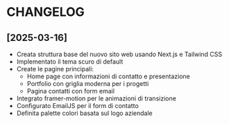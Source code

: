 # CHANGELOG

## [2025-03-16]
- Creata struttura base del nuovo sito web usando Next.js e Tailwind CSS
- Implementato il tema scuro di default
- Create le pagine principali:
  - Home page con informazioni di contatto e presentazione
  - Portfolio con griglia moderna per i progetti
  - Pagina contatti con form email
- Integrato framer-motion per le animazioni di transizione
- Configurato EmailJS per il form di contatto
- Definita palette colori basata sul logo aziendale